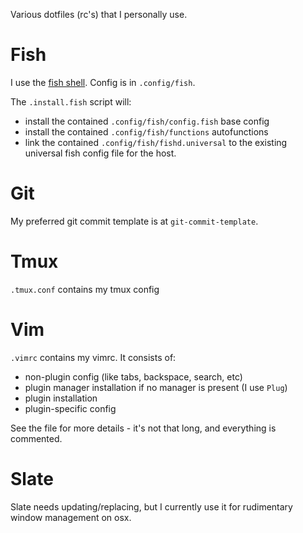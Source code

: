 Various dotfiles (rc's) that I personally use.

# Fish   

I use the [fish shell](https://fishshell.com/).  Config is in `.config/fish`.

The `.install.fish` script will:
* install the contained `.config/fish/config.fish` base config
* install the contained `.config/fish/functions` autofunctions
* link the contained `.config/fish/fishd.universal` to the existing universal fish config file for the host.

# Git

My preferred git commit template is at `git-commit-template`.

# Tmux

`.tmux.conf` contains my tmux config

# Vim

`.vimrc` contains my vimrc.  It consists of:
* non-plugin config (like tabs, backspace, search, etc)
* plugin manager installation if no manager is present (I use `Plug`)
* plugin installation
* plugin-specific config

See the file for more details - it's not that long, and everything is commented.

# Slate

Slate needs updating/replacing, but I currently use it for rudimentary window management on osx.
